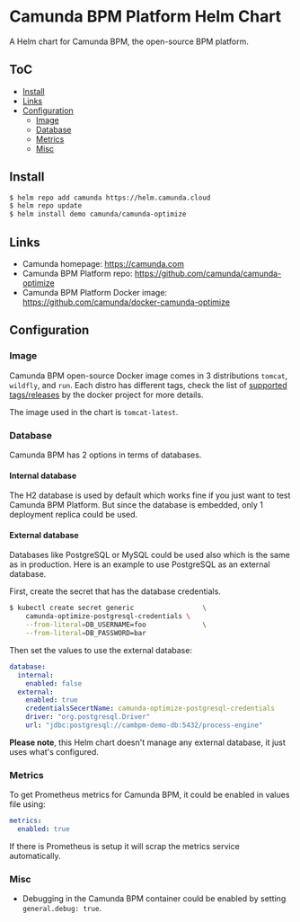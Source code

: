 <!-- omit in toc -->
# Camunda BPM Platform Helm Chart

A Helm chart for Camunda BPM, the open-source BPM platform.

<!-- omit in toc -->
## ToC
- [Install](#install)
- [Links](#links)
- [Configuration](#configuration)
  - [Image](#image)
  - [Database](#database)
  - [Metrics](#metrics)
  - [Misc](#misc)

## Install

```sh
$ helm repo add camunda https://helm.camunda.cloud
$ helm repo update
$ helm install demo camunda/camunda-optimize
```

## Links

* Camunda homepage: https://camunda.com
* Camunda BPM Platform repo: https://github.com/camunda/camunda-optimize
* Camunda BPM Platform Docker image: https://github.com/camunda/docker-camunda-optimize

## Configuration

### Image

Camunda BPM open-source Docker image comes in 3 distributions `tomcat`, `wildfly`, and `run`.
Each distro has different tags, check the list of [supported tags/releases](https://github.com/camunda/docker-camunda-optimize#supported-tagsreleases) by the docker project for more details.

The image used in the chart is `tomcat-latest`.

### Database

Camunda BPM has 2 options in terms of databases.

<!-- omit in toc -->
#### Internal database
The H2 database is used by default which works fine if you just want to test Camunda BPM Platform.
But since the database is embedded, only 1 deployment replica could be used.

<!-- omit in toc -->
#### External database
Databases like PostgreSQL or MySQL could be used also which is the same as in production.
Here is an example to use PostgreSQL as an external database.

First, create the secret that has the database credentials.

```sh
$ kubectl create secret generic                 \
    camunda-optimize-postgresql-credentials \
    --from-literal=DB_USERNAME=foo              \
    --from-literal=DB_PASSWORD=bar
```

Then set the values to use the external database:

```yaml
database:
  internal:
    enabled: false
  external:
    enabled: true
    credentialsSecertName: camunda-optimize-postgresql-credentials
    driver: "org.postgresql.Driver"
    url: "jdbc:postgresql://cambpm-demo-db:5432/process-engine"
```

**Please note**, this Helm chart doesn't manage any external database, it just uses what's configured.

### Metrics

To get Prometheus metrics for Camunda BPM, it could be enabled in values file using:

```yaml
metrics:
  enabled: true
```

If there is Prometheus is setup it will scrap the metrics service automatically.

### Misc

* Debugging in the Camunda BPM container could be enabled by setting `general.debug: true`.
